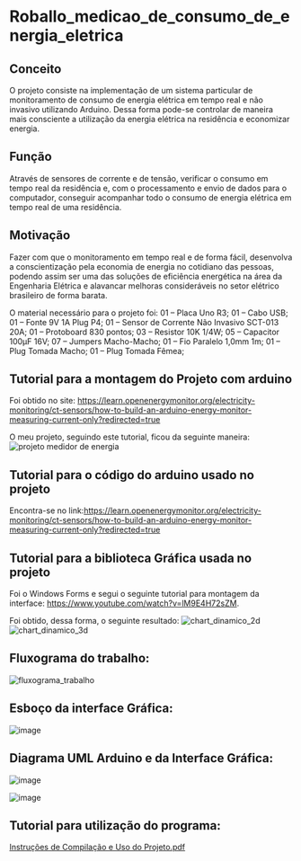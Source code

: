 # Roballo_medicao_de_consumo_de_energia_eletrica

## Conceito 
O projeto consiste na implementação de um sistema particular de monitoramento de consumo de energia elétrica em tempo real e não invasivo utilizando Arduino.
Dessa forma pode-se controlar de maneira mais consciente a utilização da energia elétrica na residência e economizar energia.

## Função 
Através de sensores de corrente e de tensão, verificar o consumo em tempo real da residência e, com o processamento e envio de dados para o computador, conseguir acompanhar todo o consumo de energia elétrica em tempo real de uma residência.

## Motivação
Fazer com que o monitoramento em tempo real e de forma fácil, desenvolva a conscientização pela economia de energia no cotidiano das pessoas, podendo assim ser uma das soluções de eficiência energética na área da Engenharia Elétrica e alavancar melhoras consideráveis no setor elétrico brasileiro de forma barata.

O material necessário para o projeto foi:
01 – Placa Uno R3;
01 – Cabo USB;
01 – Fonte 9V 1A Plug P4;
01 – Sensor de Corrente Não Invasivo SCT-013 20A;
01 – Protoboard 830 pontos;
03 – Resistor 10K 1/4W;
05 – Capacitor 100µF 16V;
07 – Jumpers Macho-Macho;
01 – Fio Paralelo 1,0mm 1m;
01 – Plug Tomada Macho;
01 – Plug Tomada Fêmea;

## Tutorial para a montagem do Projeto com arduino
Foi obtido no site: https://learn.openenergymonitor.org/electricity-monitoring/ct-sensors/how-to-build-an-arduino-energy-monitor-measuring-current-only?redirected=true

O meu projeto, seguindo este tutorial, ficou da seguinte maneira: ![projeto medidor de energia](https://user-images.githubusercontent.com/37376973/40452178-5649a6dc-5eb7-11e8-9767-e415321c1d91.jpg)

## Tutorial para o código do arduino usado no projeto
Encontra-se no link:https://learn.openenergymonitor.org/electricity-monitoring/ct-sensors/how-to-build-an-arduino-energy-monitor-measuring-current-only?redirected=true

## Tutorial para a biblioteca Gráfica usada no projeto
Foi o Windows Forms e segui o seguinte tutorial para montagem da interface: https://www.youtube.com/watch?v=lM9E4H72sZM.

Foi obtido, dessa forma, o seguinte resultado: 
![chart_dinamico_2d](https://user-images.githubusercontent.com/37376973/40452295-c9f5c156-5eb7-11e8-8e56-4829b802e2cf.png)
![chart_dinamico_3d](https://user-images.githubusercontent.com/37376973/40452305-ccb277fe-5eb7-11e8-99b1-8939e8e51e66.png)

## Fluxograma do trabalho:
![fluxograma_trabalho](https://user-images.githubusercontent.com/37376973/41875270-bc313692-78a0-11e8-80df-ebb66b35099f.png)


## Esboço da interface Gráfica:
![image](https://user-images.githubusercontent.com/37376973/41875357-0bbe0fa0-78a1-11e8-9430-2f5b547546d9.png)


## Diagrama UML Arduino e da Interface Gráfica:
![image](https://user-images.githubusercontent.com/37376973/41875524-75f41522-78a1-11e8-809d-171ca0e8b9cf.png)

![image](https://user-images.githubusercontent.com/37376973/41875462-4fc2a0b2-78a1-11e8-9e85-b29be6d53521.png)

## Tutorial para utilização do programa:
[Instruções de Compilação e Uso do Projeto.pdf](https://github.com/ProgramacaoEE2018/Roballo_medicao_de_consumo_de_energia_eletrica/files/2134731/Instrucoes.de.Compilacao.e.Uso.do.Projeto.pdf)


